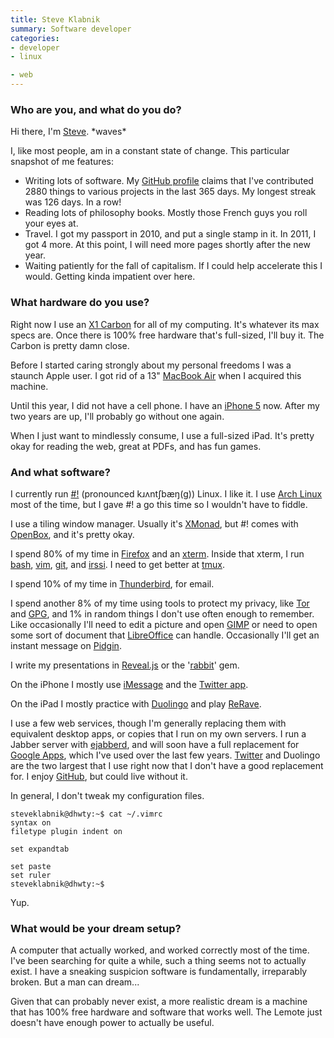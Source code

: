 ```yaml
---
title: Steve Klabnik
summary: Software developer
categories:
- developer
- linux

- web
---
```


### Who are you, and what do you do?

Hi there, I'm [Steve](http://steveklabnik.com/ "Steve's website."). \*waves\*

I, like most people, am in a constant state of change. This particular snapshot of me features:

* Writing lots of software. My [GitHub profile](https://github.com/steveklabnik "Steve's GitHub account.") claims that I've contributed 2880 things to various projects in the last 365 days. My longest streak was 126 days. In a row!
* Reading lots of philosophy books. Mostly those French guys you roll your eyes at.
* Travel. I got my passport in 2010, and put a single stamp in it. In 2011, I got 4 more. At this point, I will need more pages shortly after the new year.
* Waiting patiently for the fall of capitalism. If I could help accelerate this I would. Getting kinda impatient over here.

### What hardware do you use?

Right now I use an [X1 Carbon][thinkpad-x1-carbon] for all of my computing. It's whatever its max specs are. Once there is 100% free hardware that's full-sized, I'll buy it. The Carbon is pretty damn close.

Before I started caring strongly about my personal freedoms I was a staunch Apple user. I got rid of a 13" [MacBook Air][macbook-air] when I acquired this machine.

Until this year, I did not have a cell phone. I have an [iPhone 5][iphone-5] now. After my two years are up, I'll probably go without one again.

When I just want to mindlessly consume, I use a full-sized iPad. It's pretty okay for reading the web, great at PDFs, and has fun games.

### And what software?

I currently run [#!][crunchbang] (pronounced kɹʌntʃbæŋ(ɡ)) Linux. I like it. I use [Arch Linux][arch-linux] most of the time, but I gave #! a go this time so I wouldn't have to fiddle.

I use a tiling window manager. Usually it's [XMonad][], but #! comes with [OpenBox][], and it's pretty okay.

I spend 80% of my time in [Firefox][] and an [xterm][]. Inside that xterm, I run [bash][], [vim][], [git][], and [irssi][]. I need to get better at [tmux][].

I spend 10% of my time in [Thunderbird][], for email.

I spend another 8% of my time using tools to protect my privacy, like [Tor][] and [GPG][gnupg], and 1% in random things I don't use often enough to remember. Like occasionally I'll need to edit a picture and open [GIMP][] or need to open some sort of document that [LibreOffice][] can handle. Occasionally I'll get an instant message on [Pidgin][].

I write my presentations in [Reveal.js][] or the '[rabbit][]' gem.

On the iPhone I mostly use [iMessage][] and the [Twitter app][twitter-ios].

On the iPad I mostly practice with [Duolingo][duolingo-ios] and play [ReRave][rerave-ios].

I use a few web services, though I'm generally replacing them with equivalent desktop apps, or copies that I run on my own servers. I run a Jabber server with [ejabberd][], and will soon have a full replacement for [Google Apps][g-suite], which I've used over the last few years. [Twitter][] and Duolingo are the two largest that I use right now that I don't have a good replacement for. I enjoy [GitHub][], but could live without it.

In general, I don't tweak my configuration files.

    steveklabnik@dhwty:~$ cat ~/.vimrc
    syntax on
    filetype plugin indent on
    
    set expandtab
    
    set paste
    set ruler
    steveklabnik@dhwty:~$

Yup.

### What would be your dream setup?

A computer that actually worked, and worked correctly most of the time. I've been searching for quite a while, such a thing seems not to actually exist. I have a sneaking suspicion software is fundamentally, irreparably broken. But a man can dream...

Given that can probably never exist, a more realistic dream is a machine that has 100% free hardware and software that works well. The Lemote just doesn't have enough power to actually be useful.

[iphone-5]: https://en.wikipedia.org/wiki/IPhone_5 "A smartphone."
[macbook-air]: https://www.apple.com/macbook-air/ "A very thin laptop."
[thinkpad-x1-carbon]: http://shop.lenovo.com/us/en/laptops/thinkpad/x-series/x1-carbon/ "A lightweight PC laptop with a 14 inch screen."
[arch-linux]: https://www.archlinux.org/ "A Linux distro."
[bash]: http://www.gnu.org/software/bash/ "A terminal shell."
[crunchbang]: https://www.bunsenlabs.org/ "A Linux distro."
[duolingo-ios]: https://itunes.apple.com/app/duolingo-learn-spanish-french/id570060128 "An app for learning languages."
[ejabberd]: https://www.ejabberd.im/ "XMPP server software."
[firefox]: https://www.mozilla.org/en-US/firefox/new/ "A cross-platform open-source web browser."
[g-suite]: https://gsuite.google.com/ "A hosted solution for email, calendaring and more."
[gimp]: https://www.gimp.org/ "An open-source image editor."
[git]: https://git-scm.com/ "A version control system."
[github]: https://github.com/ "A Git code repository service."
[gnupg]: https://www.gnupg.org/ "Encryption and signing software."
[imessage]: https://en.wikipedia.org/wiki/iMessage "A messaging platform."
[irssi]: https://irssi.org/ "A CLI irc client."
[libreoffice]: https://www.libreoffice.org/ "A free, open-source productivity suit."
[openbox]: http://openbox.org/wiki/Main_Page "A window manager for *nix."
[pidgin]: http://www.pidgin.im/ "An open-source multi-protocol chat client."
[rabbit]: http://rabbit-shocker.org/en/ "Ruby-based presentation software."
[rerave-ios]: https://itunes.apple.com/us/app/rerave/id417137196 "A reaction game."
[reveal.js]: https://lab.hakim.se/reveal-js/ "An HTML-based presentation tool."
[thunderbird]: https://www.mozilla.org/en-US/thunderbird/ "An open-source cross-platform mail client."
[tmux]: https://sourceforge.net/projects/tmux/ "A terminal multiplexer, similar to screen."
[tor]: https://www.torproject.org/ "A software and network package for protecting your anonymity."
[twitter-ios]: https://itunes.apple.com/app/twitter/id333903271 "A Twitter client."
[twitter]: https://twitter.com/ "An online micro-blogging platform."
[vim]: https://www.vim.org/ "A command-line text editor."
[xmonad]: https://xmonad.org/ "A tiling window manager for X11."
[xterm]: https://en.wikipedia.org/wiki/Xterm "Terminal software for the X Window System."
